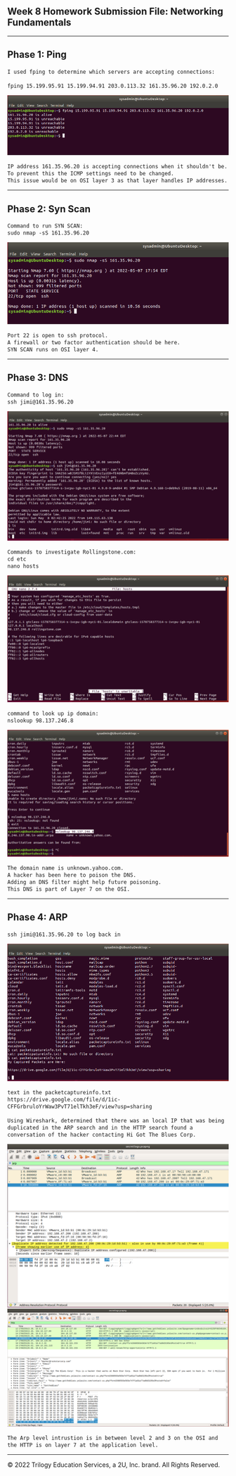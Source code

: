 ## Week 8 Homework Submission File: Networking Fundamentals

---

## Phase 1: Ping

    
    I used fping to determine which servers are accepting connections:

    fping 15.199.95.91 15.199.94.91 203.0.113.32 161.35.96.20 192.0.2.0

![pic](Images/fping.PNG)

    IP address 161.35.96.20 is accepting connections when it shouldn't be.
    To prevent this the ICMP settings need to be changed.
    This issue would be on OSI layer 3 as that layer handles IP addresses.
    

---

## Phase 2: Syn Scan

    Command to run SYN SCAN:
    sudo nmap -sS 161.35.96.20

![pic](Images/Syn_scan.PNG)

    Port 22 is open to ssh protocol.
    A firewall or two factor authentication should be here.
    SYN SCAN runs on OSI layer 4.

---

## Phase 3: DNS

    Command to log in:
    ssh jimi@161.35.96.20

![pic](Images/Jimi.PNG)

    Commands to investigate Rollingstone.com:
    cd etc
    nano hosts

![pic](Images/Jimi_2.PNG)

    command to look up ip domain:
    nslookup 98.137.246.8

![pic](Images/DNS.PNG)

    The domain name is unknown.yahoo.com. 
    A hacker has been here to poison the DNS.
    Adding an DNS filter might help future poisoning.
    This DNS is part of Layer 7 on the OSI.


---

## Phase 4: ARP

    ssh jimi@161.35.96.20 to log back in

![pic](Images/Packet.PNG)

    text in the packetcaptureinfo.txt
    https://drive.google.com/file/d/1ic-CFFGrbruloYrWaw3PvT71elTkh3eF/view?usp=sharing

    Using Wireshark, determined that there was an local IP that was being duplicated in the ARP search and in the HTTP search found a conversation of the hacker contacting Hi Got The Blues Corp.

![pic](Images/Arp.PNG)
![pic](Images/Hacker_Got_the_Blues.PNG)

    The Arp level intrustion is in between level 2 and 3 on the OSI and the HTTP is on layer 7 at the application level.


---


© 2022 Trilogy Education Services, a 2U, Inc. brand. All Rights Reserved.
